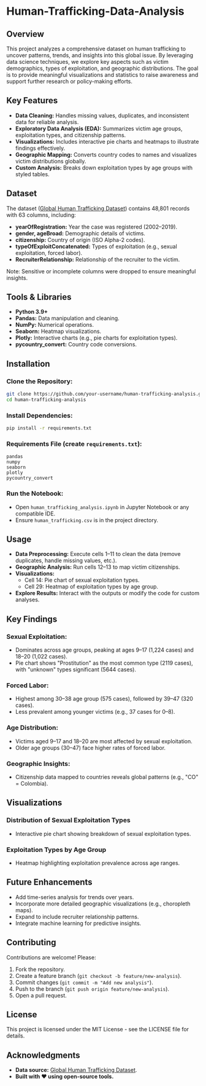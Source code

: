 # Human-Trafficking-Data-Analysis
## Overview
This project analyzes a comprehensive dataset on human trafficking to uncover patterns, trends, and insights into this global issue. By leveraging data science techniques, we explore key aspects such as victim demographics, types of exploitation, and geographic distributions. The goal is to provide meaningful visualizations and statistics to raise awareness and support further research or policy-making efforts.

## Key Features
- **Data Cleaning:** Handles missing values, duplicates, and inconsistent data for reliable analysis.
- **Exploratory Data Analysis (EDA):** Summarizes victim age groups, exploitation types, and citizenship patterns.
- **Visualizations:** Includes interactive pie charts and heatmaps to illustrate findings effectively.
- **Geographic Mapping:** Converts country codes to names and visualizes victim distributions globally.
- **Custom Analysis:** Breaks down exploitation types by age groups with styled tables.

## Dataset
The dataset ([Global Human Trafficking Dataset](https://www.ctdatacollaborative.org/page/global-dataset?utm_source=chatgpt.com)) contains 48,801 records with 63 columns, including:

- **yearOfRegistration:** Year the case was registered (2002–2019).
- **gender, ageBroad:** Demographic details of victims.
- **citizenship:** Country of origin (ISO Alpha-2 codes).
- **typeOfExploitConcatenated:** Types of exploitation (e.g., sexual exploitation, forced labor).
- **RecruiterRelationship:** Relationship of the recruiter to the victim.

Note: Sensitive or incomplete columns were dropped to ensure meaningful insights.

## Tools & Libraries
- **Python 3.9+**
- **Pandas:** Data manipulation and cleaning.
- **NumPy:** Numerical operations.
- **Seaborn:** Heatmap visualizations.
- **Plotly:** Interactive charts (e.g., pie charts for exploitation types).
- **pycountry_convert:** Country code conversions.

## Installation
### Clone the Repository:
```bash
git clone https://github.com/your-username/human-trafficking-analysis.git
cd human-trafficking-analysis
```
### Install Dependencies:
```bash
pip install -r requirements.txt
```

### Requirements File (create `requirements.txt`):
```
pandas
numpy
seaborn
plotly
pycountry_convert
```

### Run the Notebook:
- Open `human_trafficking_analysis.ipynb` in Jupyter Notebook or any compatible IDE.
- Ensure `human_trafficking.csv` is in the project directory.

## Usage
- **Data Preprocessing:** Execute cells 1–11 to clean the data (remove duplicates, handle missing values, etc.).
- **Geographic Analysis:** Run cells 12–13 to map victim citizenships.
- **Visualizations:**
  - Cell 14: Pie chart of sexual exploitation types.
  - Cell 29: Heatmap of exploitation types by age group.
- **Explore Results:** Interact with the outputs or modify the code for custom analyses.

## Key Findings
### **Sexual Exploitation:**
- Dominates across age groups, peaking at ages 9–17 (1,224 cases) and 18–20 (1,022 cases).
- Pie chart shows "Prostitution" as the most common type (2119 cases), with "unknown" types significant (5644 cases).

### **Forced Labor:**
- Highest among 30–38 age group (575 cases), followed by 39–47 (320 cases).
- Less prevalent among younger victims (e.g., 37 cases for 0–8).

### **Age Distribution:**
- Victims aged 9–17 and 18–20 are most affected by sexual exploitation.
- Older age groups (30–47) face higher rates of forced labor.

### **Geographic Insights:**
- Citizenship data mapped to countries reveals global patterns (e.g., "CO" = Colombia).

## Visualizations
### **Distribution of Sexual Exploitation Types**
- Interactive pie chart showing breakdown of sexual exploitation types.

### **Exploitation Types by Age Group**
- Heatmap highlighting exploitation prevalence across age ranges.

## Future Enhancements
- Add time-series analysis for trends over years.
- Incorporate more detailed geographic visualizations (e.g., choropleth maps).
- Expand to include recruiter relationship patterns.
- Integrate machine learning for predictive insights.

## Contributing
Contributions are welcome! Please:
1. Fork the repository.
2. Create a feature branch (`git checkout -b feature/new-analysis`).
3. Commit changes (`git commit -m "Add new analysis"`).
4. Push to the branch (`git push origin feature/new-analysis`).
5. Open a pull request.

## License
This project is licensed under the MIT License - see the LICENSE file for details.

## Acknowledgments
- **Data source:** [Global Human Trafficking Dataset](https://www.ctdatacollaborative.org/page/global-dataset?utm_source=chatgpt.com).
- **Built with ❤️ using open-source tools.**
